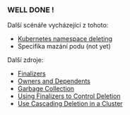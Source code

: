 ### WELL DONE !

Další scénáře vycházející z tohoto:
- [Kubernetes namespace deleting](https://killercoda.com/michalr/course/k8s-scenarios/delete-namespace)
- Specifika mazání podu (not yet)

Další zdroje:
- [Finalizers](https://kubernetes.io/docs/concepts/overview/working-with-objects/finalizers/)
- [Owners and Dependents](https://kubernetes.io/docs/concepts/overview/working-with-objects/owners-dependents/)
- [Garbage Collection](https://kubernetes.io/docs/concepts/architecture/garbage-collection/)
- [Using Finalizers to Control Deletion](https://kubernetes.io/blog/2021/05/14/using-finalizers-to-control-deletion/)
- [Use Cascading Deletion in a Cluster](https://kubernetes.io/docs/tasks/administer-cluster/use-cascading-deletion/)